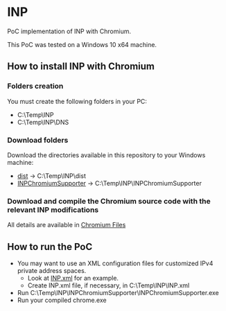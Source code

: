 # INP
PoC implementation of INP with Chromium. 

This PoC was tested on a Windows 10 x64 machine.

## How to install INP with Chromium
### Folders creation
You must create the following folders in your PC:
* C:\Temp\INP
* C:\Temp\INP\DNS

### Download folders
Download the directories available in this repository to your Windows machine:
* [dist](https://github.com/INP-attacks/INP/tree/master/dist) -> C:\Temp\INP\dist
* [INPChromiumSupporter](https://github.com/INP-attacks/INP/tree/master/INPChromiumSupporter) -> C:\Temp\INP\INPChromiumSupporter

### Download and compile the Chromium source code with the relevant INP modifications
All details are available in [Chromium Files](https://github.com/INP-attacks/INP/tree/master/Chromium%20Files)


## How to run the PoC
* You may want to use an XML configuration files for customized IPv4 private address spaces.
  * Look at [INP.xml](https://github.com/INP-attacks/INP/blob/master/INP.xml) for an example.
  * Create INP.xml file, if necessary, in C:\Temp\INP\INP.xml
* Run C:\Temp\INP\INPChromiumSupporter\INPChromiumSupporter.exe
* Run your compiled chrome.exe
